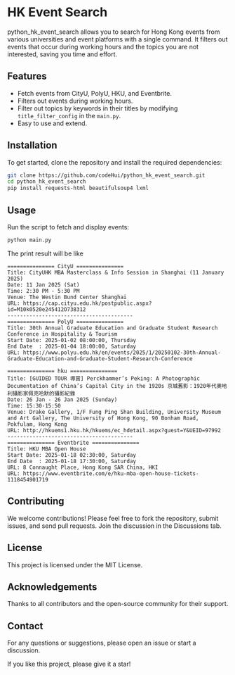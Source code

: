 # HK Event Search

python_hk_event_search allows you to search for Hong Kong events from various universities and event platforms with a single command. It filters out events that occur during working hours and the topics you are not interested, saving you time and effort.

## Features

- Fetch events from CityU, PolyU, HKU, and Eventbrite.
- Filters out events during working hours.
- Filter out topics by keywords in their titles by modifying `title_filter_config` in the `main.py`.
- Easy to use and extend.

## Installation

To get started, clone the repository and install the required dependencies:

```bash
git clone https://github.com/codeHui/python_hk_event_search.git
cd python_hk_event_search
pip install requests-html beautifulsoup4 lxml
```

## Usage

Run the script to fetch and display events:

```bash
python main.py
```

The print result will be like
```
=============== CityU ===============
Title: CityUHK MBA Masterclass & Info Session in Shanghai (11 January 2025)
Date: 11 Jan 2025 (Sat)
Time: 2:30 PM - 5:30 PM
Venue: The Westin Bund Center Shanghai
URL: https://cap.cityu.edu.hk/postpublic.aspx?id=M10k0520e245412O738312
----------------------------------------
=============== PolyU ===============
Title: 30th Annual Graduate Education and Graduate Student Research Conference in Hospitality & Tourism
Start Date: 2025-01-02 08:00:00, Thursday
End Date  : 2025-01-04 18:00:00, Saturday
URL: https://www.polyu.edu.hk/en/events/2025/1/20250102-30th-Annual-Graduate-Education-and-Graduate-Student-Research-Conference

=============== hku ===============
Title: [GUIDED TOUR 導賞] Perckhammer’s Peking: A Photographic Documentation of China’s Capital City in the 1920s 京城舊影：1920年代奧地利攝影家佩克哈默的攝影紀錄
Date: 26 Jan - 26 Jan 2025 (Sunday)
Time: 15:30-15:50
Venue: Drake Gallery, 1/F Fung Ping Shan Building, University Museum and Art Gallery, The University of Hong Kong, 90 Bonham Road, Pokfulam, Hong Kong  
URL: http://hkuems1.hku.hk/hkuems/ec_hdetail.aspx?guest=Y&UEID=97992
----------------------------------------
=============== Eventbrite ===============
Title: HKU MBA Open House
Start Date: 2025-01-18 02:30:00, Saturday
End Date  : 2025-01-18 17:30:00, Saturday
URL: 8 Connaught Place, Hong Kong SAR China, HKI
URL: https://www.eventbrite.com/e/hku-mba-open-house-tickets-1118454901719
```

## Contributing

We welcome contributions! Please feel free to fork the repository, submit issues, and send pull requests. Join the discussion in the Discussions tab.

## License

This project is licensed under the MIT License.

## Acknowledgements

Thanks to all contributors and the open-source community for their support.

## Contact

For any questions or suggestions, please open an issue or start a discussion.

If you like this project, please give it a star!
